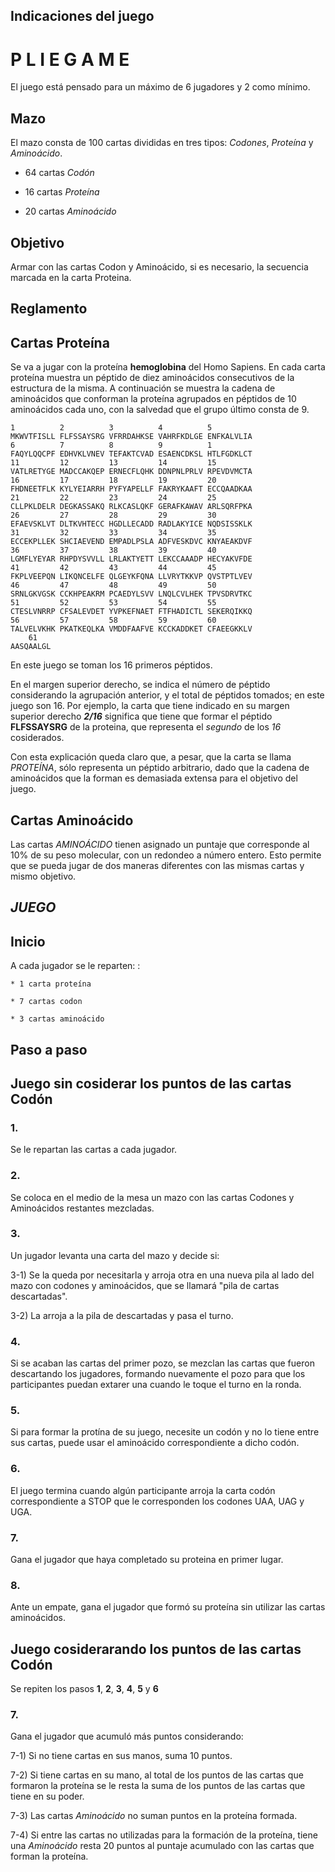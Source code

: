 ## Indicaciones del juego

# P L I E G A M E 

El juego está pensado para un máximo de 6 jugadores y 2 como mínimo.


## Mazo 
El mazo consta de 100 cartas divididas en tres tipos: *Codones*, *Proteína* y *Aminoácido*.

  - 64 cartas *Codón*
  
  - 16 cartas *Proteína*
  
  - 20 cartas *Aminoácido*
  
   

## Objetivo

Armar con las cartas Codon y Aminoácido, si es necesario, la secuencia marcada en la carta Proteina.


## Reglamento

## Cartas Proteína

Se va a jugar con la proteína **hemoglobina** del Homo Sapiens. En cada carta proteína muestra un péptido de diez aminoácidos consecutivos de la estructura de la misma. 
A continuación se muestra la cadena de aminoácidos que conforman la proteína agrupados en péptidos de 10 aminoácidos cada uno, con la salvedad que el grupo último consta de 9.

	1          2          3          4          5
	MKWVTFISLL FLFSSAYSRG VFRRDAHKSE VAHRFKDLGE ENFKALVLIA 
	6          7          8          9          1 
	FAQYLQQCPF EDHVKLVNEV TEFAKTCVAD ESAENCDKSL HTLFGDKLCT 
	11         12         13         14         15 
	VATLRETYGE MADCCAKQEP ERNECFLQHK DDNPNLPRLV RPEVDVMCTA 
	16         17         18         19         20
	FHDNEETFLK KYLYEIARRH PYFYAPELLF FAKRYKAAFT ECCQAADKAA 
	21         22         23         24         25 
	CLLPKLDELR DEGKASSAKQ RLKCASLQKF GERAFKAWAV ARLSQRFPKA 
	26         27         28         29         30 
	EFAEVSKLVT DLTKVHTECC HGDLLECADD RADLAKYICE NQDSISSKLK 
	31         32         33         34         35
	ECCEKPLLEK SHCIAEVEND EMPADLPSLA ADFVESKDVC KNYAEAKDVF 
	36         37         38         39         40
	LGMFLYEYAR RHPDYSVVLL LRLAKTYETT LEKCCAAADP HECYAKVFDE 
	41         42         43         44         45
	FKPLVEEPQN LIKQNCELFE QLGEYKFQNA LLVRYTKKVP QVSTPTLVEV 
	46         47         48         49         50 
	SRNLGKVGSK CCKHPEAKRM PCAEDYLSVV LNQLCVLHEK TPVSDRVTKC 
	51         52         53         54         55 
	CTESLVNRRP CFSALEVDET YVPKEFNAET FTFHADICTL SEKERQIKKQ 
	56         57         58         59         60
	TALVELVKHK PKATKEQLKA VMDDFAAFVE KCCKADDKET CFAEEGKKLV 
        61
	AASQAALGL 
	
En este juego se toman los 16 primeros péptidos.

En el margen superior derecho, se indica el número de péptido considerando la agrupación anterior, y el total de péptidos tomados; en este juego son 16. Por ejemplo, la carta que tiene indicado en su margen superior derecho ***2/16*** significa que tiene que formar el péptido **FLFSSAYSRG** de la proteina, que representa el _segundo_ de los *16* cosiderados.

Con esta explicación queda claro que,  a pesar, que la carta se llama *PROTEÍNA*, sólo representa un péptido arbitrario, dado que la cadena de aminoácidos que la forman es demasiada extensa para el objetivo del juego.

## Cartas Aminoácido

Las cartas *AMINOÁCIDO* tienen asignado un puntaje que corresponde al 10% de su peso molecular, con un redondeo a número entero.
Esto permite que se pueda jugar de dos maneras diferentes con las mismas cartas y mismo objetivo.


## *JUEGO*

## Inicio
A cada jugador se le reparten: : 

	* 1 carta proteína
  
	* 7 cartas codon  
  
	* 3 cartas aminoácido

## Paso a paso 

## Juego sin cosiderar los puntos de las cartas Codón

### 	1.
 
 Se le repartan las cartas a cada jugador.

### 	2. 

  Se coloca en el medio de la mesa un mazo con las cartas Codones y Aminoácidos restantes mezcladas.

### 3. 
  Un jugador levanta una carta del mazo y decide si:
   
   3-1) Se la queda por necesitarla y arroja otra en una nueva pila al lado del mazo con codones y aminoácidos, 
	      que se llamará "pila de cartas descartadas".
   
   3-2) La arroja a la pila de descartadas y pasa el turno. 

### 4.
   Si se acaban las cartas del primer pozo, se mezclan las cartas que fueron descartando los jugadores, formando nuevamente 
   el pozo para que los participantes puedan extarer una cuando le toque el turno en la ronda.

### 5. 
   Si para formar la protína de su juego, necesite un codón y no lo tiene entre sus cartas, puede usar el aminoácido
   correspondiente a dicho codón.

### 6. 
   El juego termina cuando algún participante arroja la carta codón correspondiente a STOP que le corresponden los codones 
   UAA, UAG y UGA.

### 7. 
   Gana el jugador que haya completado su proteina en primer lugar. 

### 8. 
   Ante un empate, gana el jugador que formó su proteína sin utilizar las cartas aminoácidos. 
   

## Juego cosiderarando los puntos de las cartas Codón  

Se repiten los pasos **1**, **2**, **3**, **4**, **5** y **6** 

### 7.
   Gana el jugador que  acumuló más puntos considerando:
   	
   7-1) Si no tiene cartas en sus manos, suma 10 puntos.
   
   7-2) Si tiene cartas en su mano, al total de los puntos de las cartas que formaron la proteína se le resta la suma 
        de los puntos de las cartas que tiene en su poder.
	
   7-3) Las cartas *Aminoácido* no suman puntos en la proteína formada.
   
   7-4) Si entre las cartas no utilizadas para la formación de la proteína, tiene una *Aminoácido* resta 20 puntos al puntaje
        acumulado con las cartas que forman la proteína.
   


   
   


 
 
 
   
